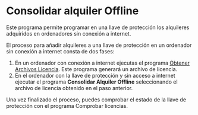 # Consolidar alquiler Offline

Este programa permite programar en una llave de protección los alquileres adquiridos en ordenadores sin conexión a internet.

El proceso para añadir alquileres a una llave de protección en un ordenador sin conexión a internet consta de dos fases:

1. En un ordenador con conexión a internet ejecutas el programa [Obtener Archivos Licencia](obtener-archivos-licencia.md). Este programa generará un archivo de licencia.
2. En el ordenador con la llave de protección y sin acceso a internet ejecutar el programa **Consolidar Alquiler Offline** seleccionando el archivo de licencia obtenido en el paso anterior.

Una vez finalizado el proceso, puedes comprobar el estado de la llave de protección con el programa Comprobar licencias.

